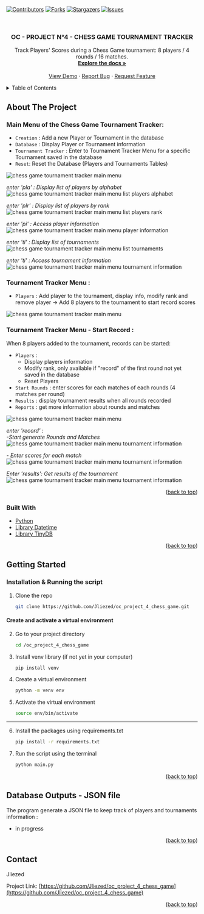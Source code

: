 <div id="top"></div>

<!-- PROJECT SHIELDS -->
<!--
*** I'm using markdown "reference style" links for readability.
*** Reference links are enclosed in brackets [ ] instead of parentheses ( ).
*** See the bottom of this document for the declaration of the reference variables
*** for contributors-url, forks-url, etc. This is an optional, concise syntax you may use.
*** https://www.markdownguide.org/basic-syntax/#reference-style-links
-->
[![Contributors][contributors-shield]][contributors-url]
[![Forks][forks-shield]][forks-url]
[![Stargazers][stars-shield]][stars-url]
[![Issues][issues-shield]][issues-url]



<!-- PROJECT LOGO -->
<br />
<div align="center">

<h3 align="center">OC - PROJECT N°4 - CHESS GAME TOURNAMENT TRACKER</h3>

  <p align="center">
    Track Players' Scores during a Chess Game tournament: 8 players / 4 rounds / 16 matches.
    <br/>
    <a href="https://github.com/Jliezed/oc_project_2_BookToScrape"><strong>Explore the docs »</strong></a>
    <br />
    <br />
    <a href="https://github.com/Jliezed/oc_project_2_BookToScrape">View Demo</a>
    ·
    <a href="https://github.com/Jliezed/oc_project_2_BookToScrape/issues">Report Bug</a>
    ·
    <a href="https://github.com/Jliezed/oc_project_2_BookToScrape/issues">Request Feature</a>
  </p>
</div>



<!-- TABLE OF CONTENTS -->
<details>
  <summary>Table of Contents</summary>
  <ol>
    <li>
      <a href="#about-the-project">About The Project</a>
      <ul>
        <li><a href="#built-with">Built With</a></li>
      </ul>
    </li>
    <li>
      <a href="#getting-started">Getting Started</a>
      <ul>
        <li><a href="#prerequisites">Prerequisites</a></li>
        <li><a href="#installation">Installation</a></li>
      </ul>
    </li>
    <li><a href="#outputs">Outputs</a></li>
    <li><a href="#contact">Contact</a></li>
    <li><a href="#acknowledgments">Acknowledgments</a></li>
  </ol>
</details>



<!-- ABOUT THE PROJECT -->
## About The Project

### Main Menu of the Chess Game Tournament Tracker:
- `Creation` : Add a new Player or Tournament in the database
- `Database` : Display Player or Tournament information
- `Tournament Tracker` : Enter to Tournament Tracker Menu for a specific Tournament saved in the database
- `Reset`: Reset the Database (Players and Tournaments Tables)

![chess game tournament tracker main menu](images/main_menu.png)


*enter 'pla' : Display list of players by alphabet*  
![chess game tournament tracker main menu list players alphabet](images/main_menu_pla.png)

*enter 'plr' : Display list of players by rank*  
![chess game tournament tracker main menu list players rank](images/main_menu_plr.png)

*enter 'pi' : Access player information*  
![chess game tournament tracker main menu player information](images/main_menu_pi.png)

*enter 'tl' : Display list of tournaments*  
![chess game tournament tracker main menu list tournaments](images/main_menu_tl.png)

*enter 'ti' : Access tournament information*  
![chess game tournament tracker main menu tournament information](images/main_menu_ti.png)


### Tournament Tracker Menu :
- `Players` : Add player to the tournament, display info, modify rank and remove player
-> Add 8 players to the tournament to start record scores

![chess game tournament tracker main menu](images/tracker_menu.png)


### Tournament Tracker Menu - Start Record : 
When 8 players added to the tournament, records can be started:
- `Players` : 
  - Display players information
  - Modify rank, only available if "record" of the first round not yet saved in the database
  - Reset Players
- `Start Rounds` : enter scores for each matches of each rounds (4 matches per round)
- `Results` : display tournament results when all rounds recorded
- `Reports` : get more information about rounds and matches


![chess game tournament tracker main menu](images/tracker_menu_8_players.png)



*enter 'record' :  
-Start generate Rounds and Matches*
![chess game tournament tracker main menu tournament information](images/tracker_menu_8_players_record.png)

*- Enter scores for each match*
![chess game tournament tracker main menu tournament information](images/tracker_menu_8_players_scores.png)

*Enter 'results': Get results of the tournament*
![chess game tournament tracker main menu tournament information](images/tracker_menu_8_players_results.png)


<p align="right">(<a href="#top">back to top</a>)</p>



### Built With

* [Python](https://www.python.org/)
* [Library Datetime](https://docs.python.org/3/library/datetime.html)
* [Library TinyDB](https://tinydb.readthedocs.io/en/latest/)

<p align="right">(<a href="#top">back to top</a>)</p>



<!-- GETTING STARTED -->
## Getting Started

### Installation & Running the script

1. Clone the repo
   ```sh
   git clone https://github.com/Jliezed/oc_project_4_chess_game.git
   ```
#### Create and activate a virtual environment
2. Go to your project directory
   ```sh
   cd /oc_project_4_chess_game
   ```
3. Install venv library (if not yet in your computer)
   ```sh
   pip install venv
   ```
4. Create a virtual environment
   ```sh
   python -m venv env
   ```
5. Activate the virtual environment
   ```sh
   source env/bin/activate
   ```
---
6. Install the packages using requirements.txt
   ```sh
   pip install -r requirements.txt
   ```
7. Run the script using the terminal
   ```sh
   python main.py
   ```


<p align="right">(<a href="#top">back to top</a>)</p>



<!-- USAGE EXAMPLES -->
## Database Outputs - JSON file

The program generate a JSON file to keep track of players and tournaments information :
- in progress


<p align="right">(<a href="#top">back to top</a>)</p>






<!-- CONTACT -->
## Contact

Jliezed

Project Link: [https://github.com/Jliezed/oc_project_4_chess_game](https://github.com/Jliezed/oc_project_4_chess_game)

<p align="right">(<a href="#top">back to top</a>)</p>






<!-- MARKDOWN LINKS & IMAGES -->
<!-- https://www.markdownguide.org/basic-syntax/#reference-style-links -->
[contributors-shield]: https://img.shields.io/github/contributors/Jliezed/oc_project_4_chess_game.svg?style=for-the-badge
[contributors-url]: https://github.com/Jliezed/oc_project_4_chess_game/graphs/contributors
[forks-shield]: https://img.shields.io/github/forks/Jliezed/oc_project_4_chess_game.svg?style=for-the-badge
[forks-url]: https://github.com/Jliezed/oc_project_4_chess_game/network/members
[stars-shield]: https://img.shields.io/github/stars/Jliezed/oc_project_4_chess_game.svg?style=for-the-badge
[stars-url]: https://github.com/Jliezed/oc_project_4_chess_game/stargazers
[issues-shield]: https://img.shields.io/github/issues/Jliezed/oc_project_4_chess_game.svg?style=for-the-badge
[issues-url]: https://github.com/Jliezed/oc_project_4_chess_game/issues
[license-shield]: https://img.shields.io/github/license/Jliezed/oc_project_4_chess_game.svg?style=for-the-badge
[license-url]: https://github.com/Jliezed/oc_project_4_chess_game/blob/master/LICENSE.txt
[linkedin-shield]: https://img.shields.io/badge/-LinkedIn-black.svg?style=for-the-badge&logo=linkedin&colorB=555
[linkedin-url]: https://linkedin.com/in/linkedin_username
[product-screenshot]: images/screenshot.png